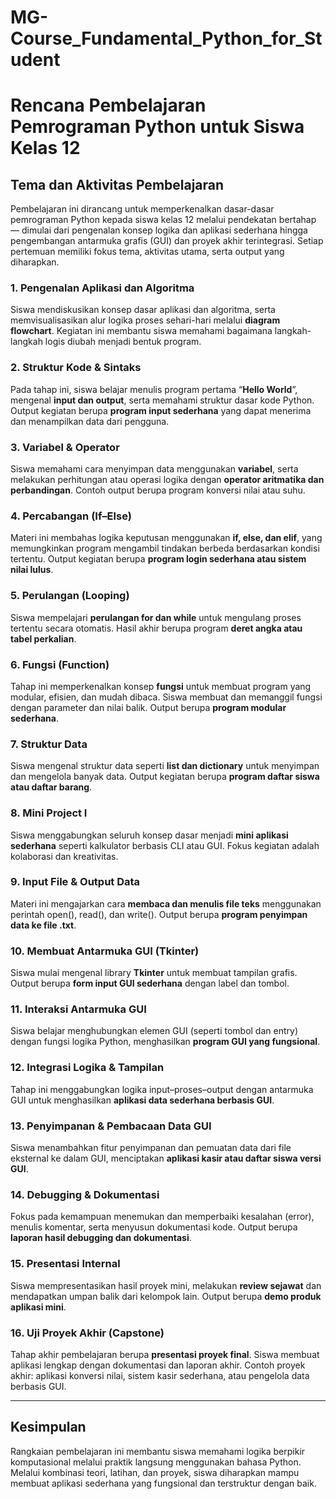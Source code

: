 # MG-Course_Fundamental_Python_for_Student
# Rencana Pembelajaran Pemrograman Python untuk Siswa Kelas 12

## Tema dan Aktivitas Pembelajaran

Pembelajaran ini dirancang untuk memperkenalkan dasar-dasar pemrograman Python kepada siswa kelas 12 melalui pendekatan bertahap — dimulai dari pengenalan konsep logika dan aplikasi sederhana hingga pengembangan antarmuka grafis (GUI) dan proyek akhir terintegrasi. Setiap pertemuan memiliki fokus tema, aktivitas utama, serta output yang diharapkan.

### 1. Pengenalan Aplikasi dan Algoritma
Siswa mendiskusikan konsep dasar aplikasi dan algoritma, serta memvisualisasikan alur logika proses sehari-hari melalui **diagram flowchart**. Kegiatan ini membantu siswa memahami bagaimana langkah-langkah logis diubah menjadi bentuk program.

### 2. Struktur Kode & Sintaks
Pada tahap ini, siswa belajar menulis program pertama “**Hello World**”, mengenal **input dan output**, serta memahami struktur dasar kode Python. Output kegiatan berupa **program input sederhana** yang dapat menerima dan menampilkan data dari pengguna.

### 3. Variabel & Operator
Siswa memahami cara menyimpan data menggunakan **variabel**, serta melakukan perhitungan atau operasi logika dengan **operator aritmatika dan perbandingan**. Contoh output berupa program konversi nilai atau suhu.

### 4. Percabangan (If–Else)
Materi ini membahas logika keputusan menggunakan **if, else, dan elif**, yang memungkinkan program mengambil tindakan berbeda berdasarkan kondisi tertentu. Output kegiatan berupa **program login sederhana atau sistem nilai lulus**.

### 5. Perulangan (Looping)
Siswa mempelajari **perulangan for dan while** untuk mengulang proses tertentu secara otomatis. Hasil akhir berupa program **deret angka atau tabel perkalian**.

### 6. Fungsi (Function)
Tahap ini memperkenalkan konsep **fungsi** untuk membuat program yang modular, efisien, dan mudah dibaca. Siswa membuat dan memanggil fungsi dengan parameter dan nilai balik. Output berupa **program modular sederhana**.

### 7. Struktur Data
Siswa mengenal struktur data seperti **list dan dictionary** untuk menyimpan dan mengelola banyak data. Output kegiatan berupa **program daftar siswa atau daftar barang**.

### 8. Mini Project I
Siswa menggabungkan seluruh konsep dasar menjadi **mini aplikasi sederhana** seperti kalkulator berbasis CLI atau GUI. Fokus kegiatan adalah kolaborasi dan kreativitas.

### 9. Input File & Output Data
Materi ini mengajarkan cara **membaca dan menulis file teks** menggunakan perintah open(), read(), dan write(). Output berupa **program penyimpan data ke file .txt**.

### 10. Membuat Antarmuka GUI (Tkinter)
Siswa mulai mengenal library **Tkinter** untuk membuat tampilan grafis. Output berupa **form input GUI sederhana** dengan label dan tombol.

### 11. Interaksi Antarmuka GUI
Siswa belajar menghubungkan elemen GUI (seperti tombol dan entry) dengan fungsi logika Python, menghasilkan **program GUI yang fungsional**.

### 12. Integrasi Logika & Tampilan
Tahap ini menggabungkan logika input–proses–output dengan antarmuka GUI untuk menghasilkan **aplikasi data sederhana berbasis GUI**.

### 13. Penyimpanan & Pembacaan Data GUI
Siswa menambahkan fitur penyimpanan dan pemuatan data dari file eksternal ke dalam GUI, menciptakan **aplikasi kasir atau daftar siswa versi GUI**.

### 14. Debugging & Dokumentasi
Fokus pada kemampuan menemukan dan memperbaiki kesalahan (error), menulis komentar, serta menyusun dokumentasi kode. Output berupa **laporan hasil debugging dan dokumentasi**.

### 15. Presentasi Internal
Siswa mempresentasikan hasil proyek mini, melakukan **review sejawat** dan mendapatkan umpan balik dari kelompok lain. Output berupa **demo produk aplikasi mini**.

### 16. Uji Proyek Akhir (Capstone)
Tahap akhir pembelajaran berupa **presentasi proyek final**. Siswa membuat aplikasi lengkap dengan dokumentasi dan laporan akhir. Contoh proyek akhir: aplikasi konversi nilai, sistem kasir sederhana, atau pengelola data berbasis GUI.

---

## Kesimpulan
Rangkaian pembelajaran ini membantu siswa memahami logika berpikir komputasional melalui praktik langsung menggunakan bahasa Python. Melalui kombinasi teori, latihan, dan proyek, siswa diharapkan mampu membuat aplikasi sederhana yang fungsional dan terstruktur dengan baik.
